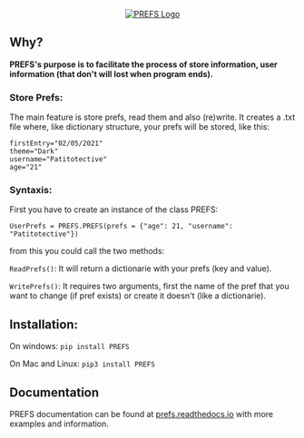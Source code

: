 <p align="center">
  <a href="https://prefs.readthedocs.io/en/latest/" target="blank">
  <img src="logo1.png" alt="PREFS Logo" /></a>
</p>

## Why?
**PREFS's purpose is to facilitate the process of store information, user information (that don't will lost when program ends).**

### Store Prefs:
The main feature is store prefs, read them and also (re)write.
It creates a .txt file where, like dictionary structure, your prefs will be stored, like this:
```
firstEntry="02/05/2021"
theme="Dark"
username="Patitotective"
age="21"
```

### Syntaxis:
First you have to create an instance of the class PREFS:
```
UserPrefs = PREFS.PREFS(prefs = {"age": 21, "username": "Patitotective"})
```
from this you could call the two methods:

```ReadPrefs()```: It will return a dictionarie with your prefs (key and value).

```WritePrefs()```: It requires two arguments, first the name of the pref that you want to change (if pref exists) or create it doesn't (like a dictionarie).

## Installation:
On windows:
```pip install PREFS```

On Mac and Linux:
```pip3 install PREFS```

## Documentation

PREFS documentation can be found at [prefs.readthedocs.io](https://prefs.readthedocs.io/en/latest/) with more examples and information.